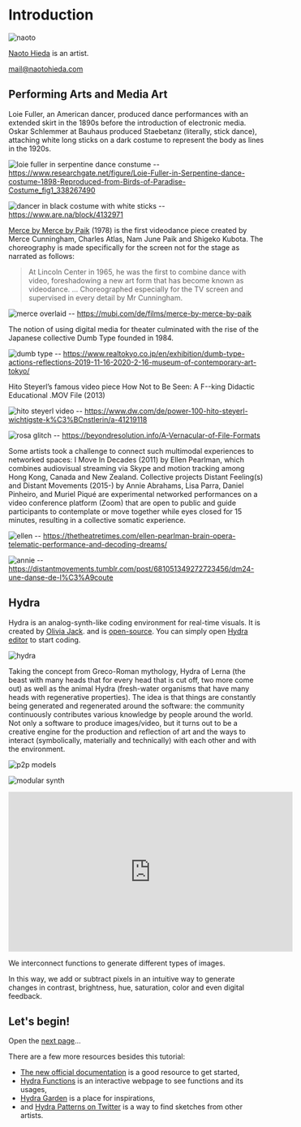Introduction
========

![naoto](https://cdn.glitch.com/964dd9af-184d-4113-bc98-3f979513236a%2F135304966_3971202952891460_6745895900970356651_o.jpg?v=1610641657001)

[Naoto Hieda](https://naotohieda.com/) is an artist.

mail@naotohieda.com


Performing Arts and Media Art
--------

Loie Fuller, an American dancer, produced dance performances with an extended skirt in the 1890s before the introduction of electronic media. Oskar Schlemmer at Bauhaus produced Staebetanz (literally, stick dance), attaching white long sticks on a dark costume to represent the body as lines in the 1920s.

![loie fuller in serpentine dance constume](https://cdn.glitch.global/c807e734-24f4-4e6f-851f-4db3577239b5/Loie-Fuller.png?v=1680522663489)
-- https://www.researchgate.net/figure/Loie-Fuller-in-Serpentine-dance-costume-1898-Reproduced-from-Birds-of-Paradise-Costume_fig1_338267490

![dancer in black costume with white sticks](https://cdn.glitch.global/c807e734-24f4-4e6f-851f-4db3577239b5/staebetanz.jpg?v=1680522741646)
-- https://www.are.na/block/4132971

[Merce by Merce by Paik](https://www.youtube.com/watch?v=MV6iS-K7wOw) (1978) is the first videodance piece created by Merce Cunningham, Charles Atlas, Nam June Paik and Shigeko Kubota. The choreography is made specifically for the screen not for the stage as narrated as follows:

> At Lincoln Center in 1965, he was the first to combine dance with video, foreshadowing a new art form that has become known as videodance. ... Choreographed especially for the TV screen and supervised in every detail by Mr Cunningham.

![merce overlaid](https://cdn.glitch.global/c807e734-24f4-4e6f-851f-4db3577239b5/merce.webp?v=1680522860260)
-- https://mubi.com/de/films/merce-by-merce-by-paik

The notion of using digital media for theater culminated with the rise of the Japanese collective Dumb Type founded in 1984.

![dumb type](https://cdn.glitch.global/c807e734-24f4-4e6f-851f-4db3577239b5/dumbtype.jpg?v=1680523029011)
-- https://www.realtokyo.co.jp/en/exhibition/dumb-type-actions-reflections-2019-11-16-2020-2-16-museum-of-contemporary-art-tokyo/

Hito Steyerl’s famous video piece How Not to Be Seen: A F--king Didactic Educational .MOV File (2013)

![hito steyerl video](https://cdn.glitch.global/c807e734-24f4-4e6f-851f-4db3577239b5/hito.jpg?v=1680523134696)
-- https://www.dw.com/de/power-100-hito-steyerl-wichtigste-k%C3%BCnstlerin/a-41219118

![rosa glitch](https://cdn.glitch.global/c807e734-24f4-4e6f-851f-4db3577239b5/rosa.jpg?v=1680523213986)
-- https://beyondresolution.info/A-Vernacular-of-File-Formats

Some artists took a challenge to connect such multimodal experiences to networked spaces: I Move In Decades (2011) by Ellen Pearlman, which combines audiovisual streaming via Skype and motion tracking among Hong Kong, Canada and New Zealand. Collective projects Distant Feeling(s) and Distant Movements (2015-) by Annie Abrahams, Lisa Parra, Daniel Pinheiro, and Muriel Piqué are experimental networked performances on a video conference platform (Zoom) that are open to public and guide participants to contemplate or move together while eyes closed for 15 minutes, resulting in a collective somatic experience.

![ellen](https://cdn.glitch.global/c807e734-24f4-4e6f-851f-4db3577239b5/ellen.jpg?v=1680523388986)
-- https://thetheatretimes.com/ellen-pearlman-brain-opera-telematic-performance-and-decoding-dreams/

![annie](https://cdn.glitch.global/c807e734-24f4-4e6f-851f-4db3577239b5/dm.png?v=1680523440252)
-- https://distantmovements.tumblr.com/post/681051349272723456/dm24-une-danse-de-l%C3%A9coute


Hydra
--------

Hydra is an analog-synth-like coding environment for real-time visuals. It is created by [Olivia Jack](https://ojack.xyz/).
 and is [open-source](https://github.com/hydra-synth). You can simply open [Hydra editor](https://hydra.ojack.xyz) to start coding.

![hydra](https://cdn.glitch.com/964dd9af-184d-4113-bc98-3f979513236a%2Fhydra-photo.jpg)

Taking the concept from Greco-Roman mythology, Hydra of Lerna (the beast with many heads that for every head that is cut off, two more come out) as well as the animal Hydra (fresh-water organisms that have many heads with regenerative properties). The idea is that things are constantly being generated and regenerated around the software: the community continuously contributes various knowledge by people around the world. Not only a software to produce images/video, but it turns out to be a creative engine for the production and reflection of art and the ways to interact (symbolically, materially and technically) with each other and with the environment. 

![p2p models](https://cdn.glitch.global/c807e734-24f4-4e6f-851f-4db3577239b5/p2p.webp?v=1680524231018)

![modular synth](https://cdn.glitch.com/964dd9af-184d-4113-bc98-3f979513236a%2Fsandin.png)

<iframe width="560" height="315" src="https://www.youtube.com/embed/u7hi9cXNrgU" title="YouTube video player" frameborder="0" allow="accelerometer; autoplay; clipboard-write; encrypted-media; gyroscope; picture-in-picture; web-share" allowfullscreen></iframe>

We interconnect functions to generate different types of images.

In this way, we add or subtract pixels in an intuitive way to generate changes in contrast, brightness, hue, saturation, color and even digital feedback. 


Let's begin!
--------

Open the [next page](run)...

There are a few more resources besides this tutorial:

* [The new official documentation](https://hydra.ojack.xyz/docs/#/) is a good resource to get started,
* [Hydra Functions](https://hydra.ojack.xyz/functions/) is an interactive webpage to see functions and its usages,
* [Hydra Garden](https://hydra.ojack.xyz/garden/) is a place for inspirations,
* and [Hydra Patterns on Twitter](https://twitter.com/hydra_patterns) is a way to find sketches from other artists.
